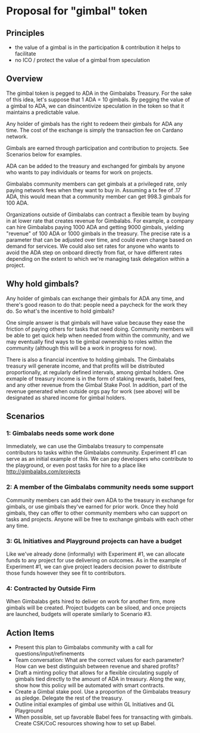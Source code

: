 # Proposal for "gimbal" token

## Principles
- the value of a gimbal is in the participation & contribution it helps to facilitate
- no ICO / protect the value of a gimbal from speculation

## Overview
The gimbal token is pegged to ADA in the Gimbalabs Treasury. For the sake of this idea, let's suppose that 1 ADA = 10 gimbals. By pegging the value of a gimbal to ADA, we can disincentivize speculation in the token so that it maintains a predictable value.

Any holder of gimbals has the right to redeem their gimbals for ADA any time. The cost of the exchange is simply the transaction fee on Cardano network.

Gimbals are earned through participation and contribution to projects. See Scenarios below for examples.

ADA can be added to the treasury and exchanged for gimbals by anyone who wants to pay individuals or teams for work on projects.

Gimbalabs community members can get gimbals at a privileged rate, only paying network fees when they want to buy in. Assuming a tx fee of .17 ADA, this would mean that a community member can get 998.3 gimbals for 100 ADA.

Organizations outside of Gimbalabs can contract a flexible team by buying in at lower rate that creates revenue for Gimbalabs. For example, a company can hire Gimbalabs paying 1000 ADA and getting 9000 gimbals, yielding "revenue" of 100 ADA or 1000 gimbals in the treasury. The precise rate is a parameter that can be adjusted over time, and could even change based on demand for services. We could also set rates for anyone who wants to avoid the ADA step on onboard directly from fiat, or have different rates depending on the extent to which we're managing task delegation within a project.

## Why hold gimbals?
Any holder of gimbals can exchange their gimbals for ADA any time, and there's good reason to do that: people need a paycheck for the work they do. So what's the incentive to hold gimbals?

One simple answer is that gimbals will have value because they ease the friction of paying others for tasks that need doing. Community members will be able to get quick help when needed from within the community, and we may eventually find ways to tie gimbal ownership to roles within the community (although this will be a work in progress for now).

There is also a financial incentive to holding gimbals. The Gimbalabs treasury will generate income, and that profits will be distributed proportionally, at regularly defined intervals, among gimbal holders. One exmaple of treasury income is in the form of staking rewards, babel fees, and any other revenue from the Gimbal Stake Pool. In addition, part of the revenue generated when outside orgs pay for work (see above) will be designated as shared income for gimbal holders.

## Scenarios
### 1: Gimbalabs needs some work done
Immediately, we can use the Gimbalabs treasury to compensate contributors to tasks within the Gimbalabs community. Experiment #1 can serve as an initial example of this. We can pay developers who contribute to the playground, or even post tasks for hire to a place like http://gimbalabs.com/projects

### 2: A member of the Gimbalabs community needs some support
Community members can add their own ADA to the treasury in exchange for gimbals, or use gimbals they've earned for prior work. Once they hold gimbals, they can offer to other community members who can support on tasks and projects. Anyone will be free to exchange gimbals with each other any time.

### 3: GL Initiatives and Playground projects can have a budget
Like we've already done (informally) with Experiment #1, we can allocate funds to any project for use delivering on outcomes. As in the example of Experiment #1, we can give project leaders decision power to distribute those funds however they see fit to contributors.

### 4: Contracted by Outside Firm
When Gimbalabs gets hired to deliver on work for another firm, more gimbals will be created. Project budgets can be siloed, and once projects are launched, budgets will operate similarly to Scenario #3.

## Action Items
- Present this plan to Gimbalabs community with a call for questions/input/refinements
- Team conversation: What are the correct values for each parameter? How can we best distinguish between revenue and shared profits?
- Draft a minting policy that allows for a flexible circulating supply of gimbals tied directly to the amount of ADA in treasury. Along the way, show how this policy will be automated with smart contracts.
- Create a Gimbal stake pool. Use a proportion of the Gimbalabs treasury as pledge. Delegate the rest of the treasury.
- Outline initial examples of gimbal use within GL Initiatives and GL Playground
- When possible, set up favorable Babel fees for transacting with gimbals. Create CSK/CoC resources showing how to set up Babel.
